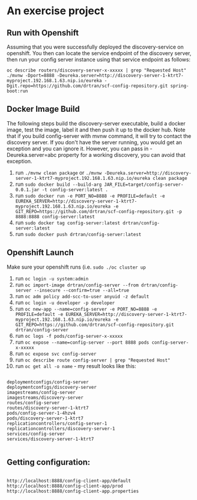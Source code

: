 # An exercise project 

## Run with Openshift

Assuming that you were successfully deployed the discovery-service on openshift. You then can locate the service endpoint of the discovery server, then run your config server instance using that service endpoint as follows:

```
oc describe routers/discovery-server-x-xxxxx | grep "Requested Host"
./mvnw -Dport=8888 -Deureka.server=http://discovery-server-1-ktrt7-myproject.192.168.1.63.nip.io/eureka -Dgit.repo=https://github.com/drtran/scf-config-repository.git spring-boot:run
```

## Docker Image Build

The following steps build the discovery-server executable, build a docker image, test the image, label it and then push it up to the docker hub. Note that if you build config-server with mvnw command, it will try to contact the discovery server. If you don't have the server running, you would get an exception and you can ignore it. However, you can pass in -Deureka.server=abc property for a working discovery, you can avoid that exception.

1. run `./mvnw clean package` or `./mvnw -Deureka.server=http://discovery-server-1-ktrt7-myproject.192.168.1.63.nip.io/eureka clean package`
2. run `sudo docker build --build-arg JAR_FILE=target/config-server-0.0.1.jar -t config-server:latest .`
3. run `sudo docker run -e PORT_NO=8888 -e PROFILE=default -e EUREKA_SERVER=http://discovery-server-1-ktrt7-myproject.192.168.1.63.nip.io/eureka -e GIT_REPO=https://github.com/drtran/scf-config-repository.git -p 8888:8888 config-server:latest`
4. run `sudo docker tag config-server:latest drtran/config-server:latest`
5. run `sudo docker push drtran/config-server:latest`

## Openshift Launch

Make sure your openshift runs (i.e. `sudo ./oc cluster up`

1. run `oc login -u system:admin`
2. run `oc import-image drtran/config-server --from drtran/config-server --insecure --confirm=true --all=true`
3. run `oc adm policy add-scc-to-user anyuid -z default`
4. run `oc login -u developer -p developer`
5. run `oc new-app --name=config-server -e PORT_NO=8888 -e PROFILE=default -e EUREKA_SERVER=http://discovery-server-1-ktrt7-myproject.192.168.1.63.nip.io/eureka -e GIT_REPO=https://github.com/drtran/scf-config-repository.git drtran/config-server`
6. run `oc logs -f pods/config-server-x-xxxxx`
7. run `oc expose --name=config-server --port 8888 pods config-server-x-xxxxx`
8. run `oc expose svc config-server`
9. run `oc describe route config-server | grep "Requested Host"`
10. run `oc get all -o name` - my result looks like this:

```

deploymentconfigs/config-server
deploymentconfigs/discovery-server
imagestreams/config-server
imagestreams/discovery-server
routes/config-server
routes/discovery-server-1-ktrt7
pods/config-server-1-4hzv4
pods/discovery-server-1-ktrt7
replicationcontrollers/config-server-1
replicationcontrollers/discovery-server-1
services/config-server
services/discovery-server-1-ktrt7


```

## Getting configuration:

```

http://localhost:8888/config-client-app/default
http://localhost:8888/config-client-app/prod
http://localhost:8888/config-client-app.properties

```











